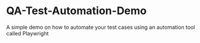 # QA-Test-Automation-Demo
A simple demo on how to automate your test cases using an automation tool called Playwright
